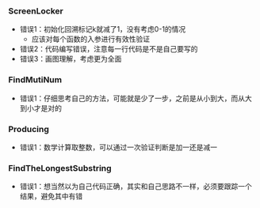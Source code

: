 ### ScreenLocker
- 错误1：初始化回溯标记k就减了1，没有考虑0-1的情况
    * 应该对每个函数的入参进行有效性验证
- 错误2：代码编写错误，注意每一行代码是不是自己要写的
- 错误3：画图理解，考虑更为全面

### FindMutiNum
- 错误1：仔细思考自己的方法，可能就是少了一步，之前是从小到大，而从大到小才是对的

### Producing
- 错误1：数学计算取整数，可以通过一次验证判断是加一还是减一

### FindTheLongestSubstring
- 错误1：想当然以为自己代码正确，其实和自己思路不一样，必须要跟踪一个结果，避免其中有错
